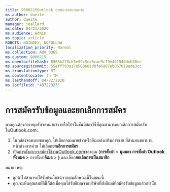 ```yaml
---
title: 9000215Outlook.comการสมัครสมาชิก
ms.author: daeite
author: daeite
manager: joallard
ms.date: 04/21/2020
ms.audience: Admin
ms.topic: article
ROBOTS: NOINDEX, NOFOLLOW
localization_priority: Normal
ms.collection: Adm_O365
ms.custom: 9000215
ms.openlocfilehash: 8968b278cb5e99c5ce6cae9c79e441546deb58ec
ms.sourcegitcommit: 55eff703a17e500681d8fa6a87eb067019ade3cc
ms.translationtype: MT
ms.contentlocale: th-TH
ms.lasthandoff: 04/22/2020
ms.locfileid: "43722323"
---
```

# <a name="subscriptions-and-unsubscribing"></a>การสมัครรับข้อมูลและยกเลิกการสมัคร

หากคุณต้องการหยุดรับจดหมายข่าวหรือโปรโมชั่นมีสองวิธีที่คุณสามารถยกเลิกการสมัครรับในOutlook.com:

1. ในกล่องจดหมายของคุณ ให้เลือกจดหมายข่าวหรืออีเมลส่งเสริมการขาย ที่ด้านบนของบานหน้าต่างการอ่าน ให้เลือก**ยกเลิกการสมัคร**
2. เปิด[การตั้งค่าการสมัครใช้งานOutlook.com](https://outlook.live.com/mail/options/mail/brandsSubscriptions)ของคุณ (**การตั้งค่า** > **มุมมอง การตั้งค่า Outlook ทั้งหมด** > การตั้งค่า**อีเมล** > **)** และเลือก**ยกเลิกการเป็นสมาชิก**

หมาย เหตุ:

- ลูกค้าไม่สามารถได้รับประโยชน์จากคุณลักษณะนี้ในขณะนี้
- คุณจะเห็นคุณสมบัตินี้ก็ต่อเมื่อคุณได้รับอีเมลจากบริษัทที่ส่งอีเมล์ที่สมัครรับข้อมูลแล้วเท่านั้น